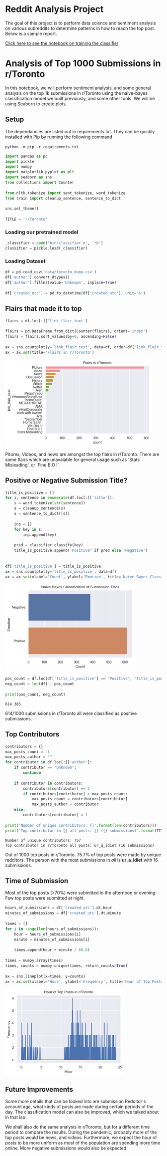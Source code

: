# Reddit Analysis Project
The goal of this project is to perform data science and sentiment analysis on various subreddits to determine patterns in how to reach the top post. Below is a sample report.

[Click here to see the notebook on training the classifier](https://github.com/nigel5/rat/blob/master/train.ipynb)

# Analysis of Top 1000 Submissions in r/Toronto
In this notebook, we will perform sentiment analysis, and some general analysis on the top 1k submissions in r/Toronto using the naive-bayes classification model we built previously, and some other tools. We will be using Seaborn to create plots.

## Setup
The dependancies are listed out in requirements.txt. They can be quickly installed with Pip by running the following command

`python -m pip -r requirements.txt`


```python
import pandas as pd
import pickle
import numpy
import matplotlib.pyplot as plt
import seaborn as sns
from collections import Counter

from nltk.tokenize import sent_tokenize, word_tokenize
from train import cleanup_sentence, sentence_to_dict

sns.set_theme()

TITLE = 'r/Toronto'
```

### Loading our pretrained model


```python
_classifier = open('bin/classifier.o', 'rb')
classifier = pickle.load(_classifier)
```

### Loading Dataset


```python
df = pd.read_csv('data/toronto_dump.csv')
df['author'].convert_dtypes()
df['author'].fillna(value='Unknown', inplace=True)

df['created_utc'] = pd.to_datetime(df['created_utc'], unit='s')
```

## Flairs that made it to top


```python
flairs = df.loc[:]['link_flair_text']

flairs = pd.DataFrame.from_dict(Counter(flairs), orient='index')
flairs = flairs.sort_values(by=0, ascending=False)

ax = sns.countplot(y='link_flair_text', data=df, order=df['link_flair_text'].value_counts().index)
ax = ax.set(title='Flairs in r/Toronto')
```


    
![png](public/output_7_0.png)
    


Pitures, Videos, and news are amongst the top flairs in r/Toronto. There are some flairs which are unavaiable for general usage such as 'Stats Misleading', or 'Fine B O I'.

## Positive or Negative Submission Title?


```python
title_is_positive = []
for i, sentence in enumerate(df.loc[:]['title']):
    s = word_tokenize(str(sentence))
    s = cleanup_sentence(s)
    s = sentence_to_dict([s])
    
    inp = []
    for key in s:
        inp.append(key)
    
    pred = classifier.classify(key)
    title_is_positive.append('Positive' if pred else 'Negative')
        
        
df['title_is_positive'] = title_is_positive
ax = sns.countplot(y='title_is_positive', data=df)
ax = ax.set(xlabel='Count', ylabel='Emotion', title='Naive Bayes Classification of Submission Titles')
```


    
![png](public/output_10_0.png)
    



```python
pos_count = df.loc[df['title_is_positive'] == 'Positive', 'title_is_positive'].count()
neg_count = len(df) - pos_count

print(pos_count, neg_count)
```

    614 385


614/1000 submissions in r/Toronto all were classified as positive submissions.

## Top Contributors


```python
contributors = {}
max_posts_count = -1
max_posts_author = ""
for contributor in df.loc[:]['author']:
    if contributor == 'Unknown':
        continue
        
    if contributor in contributors:
        contributors[contributor] += 1
        if contributors[contributor] > max_posts_count:
            max_posts_count = contributors[contributor]
            max_posts_author = contributor
    else:
        contributors[contributor] = 1
        
print('Number of unique contributors: {}'.format(len(contributors)))
print('Top contributor in {} all posts: {} ({} submissions)'.format(TITLE, max_posts_author, max_posts_count))
```

    Number of unique contributors: 757
    Top contributor in r/Toronto all posts: ur_a_idiet (16 submissions)


Out of 1000 top posts in r/Toronto. 75.7% of top posts were made by unique redditors. The person with the most submissions in *all* is **ur_a_idiet** with 16 submissions.

## Time of Submission

Most of the top posts (>70%) were submitted in the afternoon or evening. Few top posts were submitted at night.


```python
hours_of_submissions = df['created_utc'].dt.hour
minutes_of_submissions = df['created_utc'].dt.minute

times = []
for i in range(len(hours_of_submissions)):
    hour = hours_of_submissions[i]
    minute = minutes_of_submissions[i]
    
    times.append(hour + minute / 60.0)

times = numpy.array(times)
times, counts = numpy.unique(times, return_counts=True)

ax = sns.lineplot(x=times, y=counts)
ax = ax.set(xlabel='Hour', ylabel='Frequency', title='Hour of Top Posts in {}'.format(TITLE))
```


    
![png](public/output_17_0.png)
    


## Future Improvements
Some more details that can be looked into are submission Redditor's account age, what kinds of posts are made during certain periods of the day. The classification model can also be improved, which we talked about in that lab.

We shall also do the same analysis in r/Toronto, but for a different time period to compare the results. During the pandemic, probably more of the top posts would be news, and videos. Furthermore, we expect the hour of posts to be more uniform as most of the population are spending more time online. More negative submissions would also be expected.
